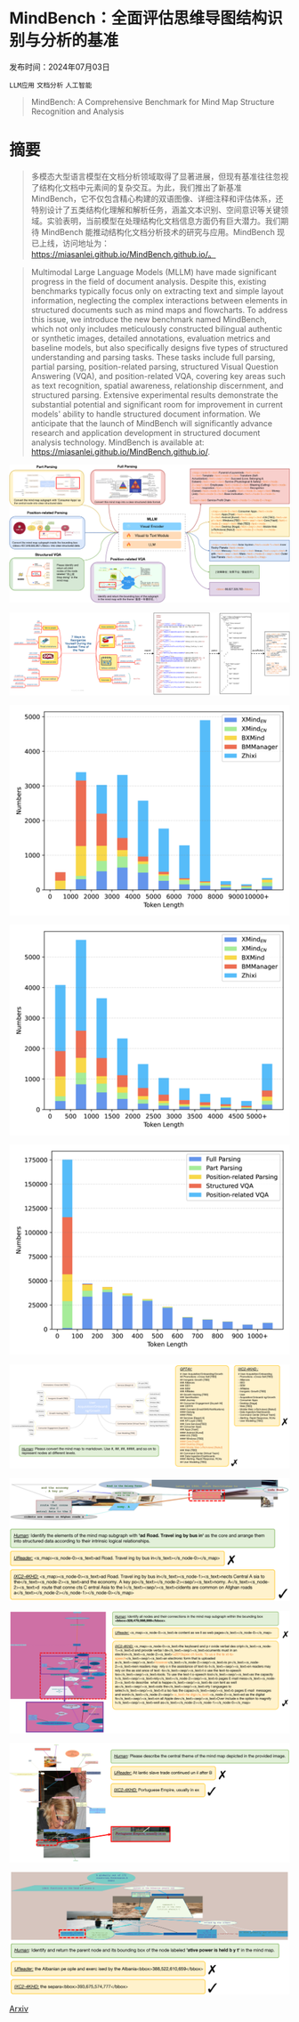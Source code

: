 # MindBench：全面评估思维导图结构识别与分析的基准

发布时间：2024年07月03日

`LLM应用` `文档分析` `人工智能`

> MindBench: A Comprehensive Benchmark for Mind Map Structure Recognition and Analysis

# 摘要

> 多模态大型语言模型在文档分析领域取得了显著进展，但现有基准往往忽视了结构化文档中元素间的复杂交互。为此，我们推出了新基准 MindBench，它不仅包含精心构建的双语图像、详细注释和评估体系，还特别设计了五类结构化理解和解析任务，涵盖文本识别、空间意识等关键领域。实验表明，当前模型在处理结构化文档信息方面仍有巨大潜力。我们期待 MindBench 能推动结构化文档分析技术的研究与应用。MindBench 现已上线，访问地址为：https://miasanlei.github.io/MindBench.github.io/。

> Multimodal Large Language Models (MLLM) have made significant progress in the field of document analysis. Despite this, existing benchmarks typically focus only on extracting text and simple layout information, neglecting the complex interactions between elements in structured documents such as mind maps and flowcharts. To address this issue, we introduce the new benchmark named MindBench, which not only includes meticulously constructed bilingual authentic or synthetic images, detailed annotations, evaluation metrics and baseline models, but also specifically designs five types of structured understanding and parsing tasks. These tasks include full parsing, partial parsing, position-related parsing, structured Visual Question Answering (VQA), and position-related VQA, covering key areas such as text recognition, spatial awareness, relationship discernment, and structured parsing. Extensive experimental results demonstrate the substantial potential and significant room for improvement in current models' ability to handle structured document information. We anticipate that the launch of MindBench will significantly advance research and application development in structured document analysis technology. MindBench is available at: https://miasanlei.github.io/MindBench.github.io/.

![MindBench：全面评估思维导图结构识别与分析的基准](../../../paper_images/2407.02842/x1.png)

![MindBench：全面评估思维导图结构识别与分析的基准](../../../paper_images/2407.02842/x2.png)

![MindBench：全面评估思维导图结构识别与分析的基准](../../../paper_images/2407.02842/x3.png)

![MindBench：全面评估思维导图结构识别与分析的基准](../../../paper_images/2407.02842/x4.png)

![MindBench：全面评估思维导图结构识别与分析的基准](../../../paper_images/2407.02842/x5.png)

![MindBench：全面评估思维导图结构识别与分析的基准](../../../paper_images/2407.02842/x6.png)

![MindBench：全面评估思维导图结构识别与分析的基准](../../../paper_images/2407.02842/x7.png)

![MindBench：全面评估思维导图结构识别与分析的基准](../../../paper_images/2407.02842/x8.png)

![MindBench：全面评估思维导图结构识别与分析的基准](../../../paper_images/2407.02842/x9.png)

![MindBench：全面评估思维导图结构识别与分析的基准](../../../paper_images/2407.02842/x10.png)

[Arxiv](https://arxiv.org/abs/2407.02842)